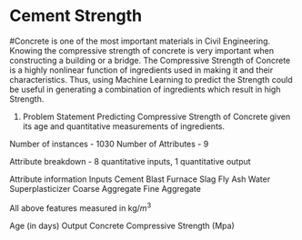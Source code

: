 # Cement Strength
#Concrete is one of the most important materials in Civil Engineering. Knowing the compressive strength of concrete is very important when constructing a building or a bridge. The Compressive Strength of Concrete is a highly nonlinear function of ingredients used in making it and their characteristics. Thus, using Machine Learning to predict the Strength could be useful in generating a combination of ingredients which result in high Strength.
1. Problem Statement
Predicting Compressive Strength of Concrete given its age and quantitative measurements of ingredients.

Number of instances - 1030
Number of Attributes - 9

Attribute breakdown - 8 quantitative inputs,
1 quantitative output


Attribute information
Inputs
Cement
Blast Furnace Slag
Fly Ash
Water
Superplasticizer
Coarse Aggregate
Fine Aggregate

All above features measured in kg/$m^3$

Age (in days)
Output
Concrete Compressive Strength (Mpa)
